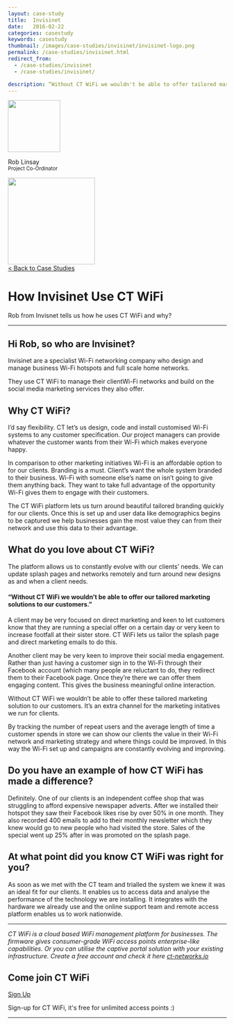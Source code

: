 ```yaml
---
layout: case-study
title:  Invisinet
date:   2016-02-22
categories: casestudy
keywords: casestudy
thumbnail: /images/case-studies/invisinet/invisinet-logo.png
permalink: /case-studies/invisinet.html
redirect_from:
  - /case-studies/invisinet
  - /case-studies/invisinet/

description: “Without CT WiFi we wouldn't be able to offer tailored marketing solutions to our customers.”
---
```


<div class="mdl-grid">
<div class="case-study-side mdl-cell mdl-cell--3-col mdl-cell--8-col-tablet mdl-cell--4-col-phone mdl-typography--text-center mdl-shadow--1dp">
<img class="cs-portrait text-center" src="/images/case-studies/invisinet/invisinet-rob.png" width="120px">
<p>Rob Linsay <br> <small>Project Co-Ordinator</small></p>
<img src="/images/case-studies/invisinet/invisinet-logo.png" width="200px">
</div>

<div class="case-study-post mdl-cell mdl-cell--9-col mdl-shadow--1dp">
<a href="/casestudies/">< Back to Case Studies</a>
<h1>How Invisinet Use CT WiFi</h1>
<p>Rob from Invisnet tells us how he uses CT WiFi and why?</p>

<hr>

<h2>Hi Rob, so who are Invisinet?</h2>

<p>Invisinet are a specialist Wi-Fi networking company who design and manage business Wi-Fi hotspots and full scale home networks.</p>

<p>They use CT WiFi to manage their clientWi-Fi networks and build on the social media marketing services they also offer.</p>

<h2>Why CT WiFi?</h2>

<p>I’d say flexibility. CT let’s us design, code and install customised Wi-Fi systems to any customer specification. Our project managers can provide whatever the customer wants from their Wi-Fi which makes everyone happy.</p>

<p>In comparison to other marketing initiatives Wi-Fi is an affordable option to for our clients. Branding is a must. Client’s want the whole system branded to their business. Wi-Fi with someone else’s name on isn’t going to give them anything back. They want to take full advantage of the opportunity Wi-Fi gives them to engage with their customers.</p>

<p>The CT WiFi platform lets us turn around beautiful tailored branding quickly for our clients. Once this is set up and user data like demographics begins to be captured we help businesses gain the most value they can from their network and use this data to their advantage.</p>

<h2>What do you love about CT WiFi?</h2>

<p>The platform allows us to constantly evolve with our clients’ needs. We can update splash pages and networks remotely and turn around new designs as and when a client needs.</p>

<div class="mdl-typography--text-center">
<h4>“Without CT WiFi we wouldn’t be able to offer our tailored marketing solutions to our customers.”</h4>
</div>

<p>A client may be very focused on direct marketing and keen to let customers know that they are running a special offer on a certain day or very keen to increase footfall at their sister store. CT WiFi lets us tailor the splash page and direct marketing emails to do this.</p>

<p>Another client may be very keen to improve their social media engagement. Rather than just having a customer sign in to the Wi-Fi through their Facebook account (which many people are reluctant to do, they redirect them to their Facebook page. Once they’re there we can offer them engaging content. This gives the business meaningful online interaction.</p>

  <p>Without CT WiFi we wouldn’t be able to offer these tailored marketing solution to our customers. It’s an extra channel for the marketing initatives we run for clients.</p>

  <p>By tracking the number of repeat users and the average length of time a customer spends in store we can show our clients the value in their Wi-Fi network and marketing strategy and where things could be improved. In this way the Wi-Fi set up and campaigns are constantly evolving and improving.</p>

  <h2>Do you have an example of how CT WiFi has made a difference?</h2>

  <p>Definitely. One of our clients is an independent coffee shop that was struggling to afford expensive newspaper adverts. After we installed their hotspot they saw their Facebook likes rise by over 50% in one month. They also recorded 400 emails to add to their monthly newsletter which they knew would go to new people who had visited the store. Sales of the special went up 25% after in was promoted on the splash page.</p>

  <h2>At what point did you know CT WiFi was right for you?</h2>

  <p>As soon as we met with the CT team and trialled the system we knew it was an ideal fit for our clients. It enables us to access data and analyse the performance of the technology we are installing. It integrates with the hardware we already use and the online support team and remote access platform enables us to work nationwide.</p>

  <hr>
  <div class="mdl-typography--text-center">
  <p><i>CT WiFi is a cloud based WiFi management platform for businesses. The firmware gives consumer-grade WiFi access points enterprise-like capabilities. Or you can utilise the captive portal solution with your existing infrastructure. Create a free account and check it here <a href="https://ct-networks.io">ct-networks.io</a></i></p>
  <div class="mdl-typography--text-center">
  <h2>Come join CT WiFi</h2>
  <a href="/sign-up" class="button success dst">Sign Up</a><br>
  <p>Sign-up for CT WiFi, it's free for unlimited access points :)</p>
  </div>
  <hr>
  </div>
  </div>
  </div>
